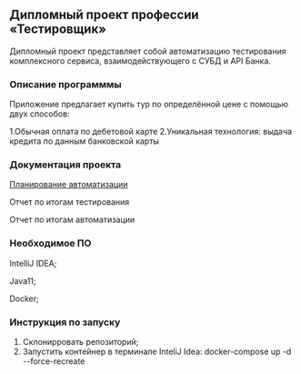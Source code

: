 ## Дипломный проект профессии «Тестировщик»

Дипломный проект представляет собой автоматизацию тестирования комплексного сервиса, взаимодействующего с СУБД и API Банка.

### Описание программмы

Приложение предлагает купить тур по определённой цене с помощью двух способов:

1.Обычная оплата по дебетовой карте
2.Уникальная технология: выдача кредита по данным банковской карты

### Документация проекта

[Планирование автоматизации](https://github.com/SotAnk/Diplomy/blob/master/documents/Plan.md)

Отчет по итогам тестирования

Отчет по итогам автоматизации

### Необходимое ПО
IntelliJ IDEA;

Java11;

Docker;

### Инструкция по запуску

1. Склонирровать репозиторий;
2. Запустить контейнер в терминале InteliJ Idea:  docker-compose up -d --force-recreate
